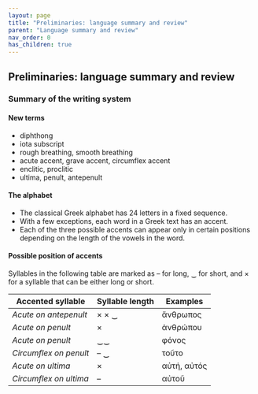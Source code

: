 ```yaml
---
layout: page
title: "Preliminaries: language summary and review"
parent: "Language summary and review"
nav_order: 0
has_children: true
---
```



## Preliminaries: language summary and review


### Summary of the writing system




#### New terms

- diphthong
- iota subscript
- rough breathing, smooth breathing
- acute accent, grave accent, circumflex accent
- enclitic, proclitic
- ultima, penult, antepenult


#### The alphabet 

- The classical Greek alphabet has 24 letters in a fixed sequence.
- With a few exceptions, each word in a Greek text has an accent.
- Each of the three possible accents can appear only in certain positions depending on the length of the vowels in the word.

#### Possible position of accents

Syllables in the following table are  marked as –  for long, ‿ for short, and ×  for a syllable that can be either long or short.

| Accented syllable | Syllable length | Examples |
| ---- | ---- | ---- |
| *Acute on antepenult* | × × ‿   | ἄνθρωπος |
| *Acute on penult* |  ×    |  ἀνθρώπου |
| *Acute on penult* |  ‿‿  | φόνος  |
| *Circumflex on penult* |    – ‿  | τοῦτο | 
| *Acute on ultima* |     ×  | αὐτή, αὐτός   |
| *Circumflex on ultima* |     –  | αὐτοῦ |

